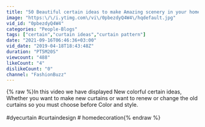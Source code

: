 ```yaml
---
title: "50 Beautiful certain ideas to make Amazing scenery in your home"
image: "https:\/\/i.ytimg.com\/vi\/0pbezdyQ4W4\/hqdefault.jpg"
vid_id: "0pbezdyQ4W4"
categories: "People-Blogs"
tags: ["certain","curtain ideas","curtain pattern"]
date: "2021-09-16T06:46:36+03:00"
vid_date: "2019-04-18T18:43:48Z"
duration: "PT5M20S"
viewcount: "488"
likeCount: "4"
dislikeCount: "0"
channel: "FashionBuzz"
---
```

{% raw %}In this video we have displayed New colorful certain ideas, Whether you want to make new curtains or want to renew or change the old curtains so you must choose before Color and style.<br /><br />#dyecurtain #curtaindesign # homedecoration{% endraw %}
